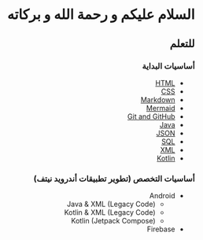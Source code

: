 <div dir="rtl">

# السلام عليكم و رحمة الله و بركاته

## للتعلم

### أساسيات البداية

- [HTML](https://github.com/M3MD69/LearnHTML)
- [CSS](https://github.com/M3MD69/LearnCSS)
- [Markdown](https://github.com/M3MD69/LearnMarkdown)
- [Mermaid](https://github.com/M3MD69/LearnMermaid)
- [Git and GitHub](https://github.com/M3MD69/LearnGitAndGithub)
- [Java](https://github.com/M3MD69/LearnJava)
- [JSON](https://github.com/M3MD69/LearnJSON)
- [SQL](https://github.com/M3MD69/LearnSQL)
- [XML](https://github.com/M3MD69/LearnXML)
- [Kotlin](https://github.com/M3MD69/LearnKotlin)

### أساسيات التخصص (تطوير تطبيقات أندرويد نيتف)

- Android
    - Java & XML (Legacy Code)
    - Kotlin & XML (Legacy Code)
    - Kotlin (Jetpack Compose)
- Firebase

</div>
